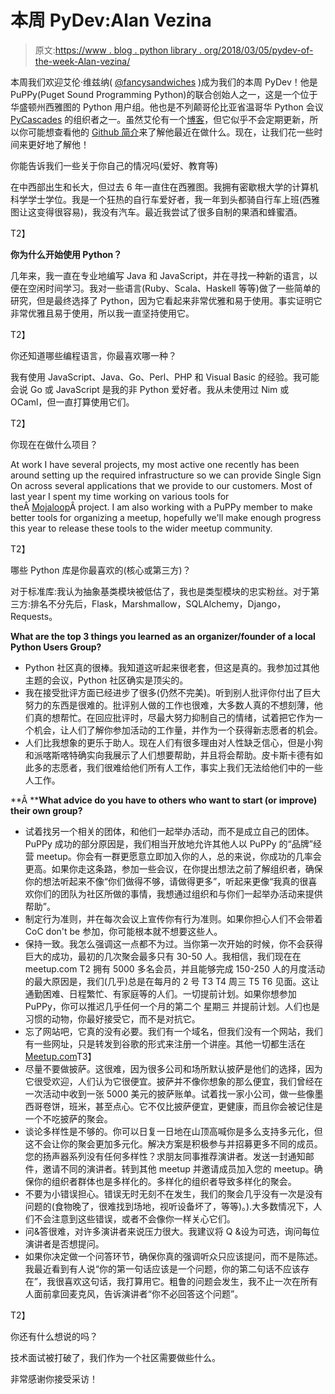 # 本周 PyDev:Alan Vezina

> 原文:[https://www . blog . python library . org/2018/03/05/pydev-of-the-week-Alan-vezina/](https://www.blog.pythonlibrary.org/2018/03/05/pydev-of-the-week-alan-vezina/)

本周我们欢迎艾伦·维兹纳( [@fancysandwiches](https://twitter.com/fancysandwiches) )成为我们的本周 PyDev！他是 PuPPy(Puget Sound Programming Python)的联合创始人之一，这是一个位于华盛顿州西雅图的 Python 用户组。他也是不列颠哥伦比亚省温哥华 Python 会议 [PyCascades](https://www.pycascades.com/) 的组织者之一。虽然艾伦有一个[博客](http://www.cacherules.com/)，但它似乎不会定期更新，所以你可能想查看他的 [Github 简介](https://github.com/cache-rules)来了解他最近在做什么。现在，让我们花一些时间来更好地了解他！

你能告诉我们一些关于你自己的情况吗(爱好、教育等)

在中西部出生和长大，但过去 6 年一直住在西雅图。我拥有密歇根大学的计算机科学学士学位。我是一个狂热的自行车爱好者，我一年到头都骑自行车上班(西雅图让这变得很容易)，我没有汽车。最近我尝试了很多自制的果酒和蜂蜜酒。

 T2】

**你为什么开始使用 Python？**

几年来，我一直在专业地编写 Java 和 JavaScript，并在寻找一种新的语言，以便在空闲时间学习。我对一些语言(Ruby、Scala、Haskell 等等)做了一些简单的研究，但是最终选择了 Python，因为它看起来非常优雅和易于使用。事实证明它非常优雅且易于使用，所以我一直坚持使用它。

 T2】

你还知道哪些编程语言，你最喜欢哪一种？

我有使用 JavaScript、Java、Go、Perl、PHP 和 Visual Basic 的经验。我可能会说 Go 或 JavaScript 是我的非 Python 爱好者。我从未使用过 Nim 或 OCaml，但一直打算使用它们。

 T2】

你现在在做什么项目？

At work I have several projects, my most active one recently has been around setting up the required infrastructure so we can provide Single Sign On across several applications that we provide to our customers. Most of last year I spent my time working on various tools for theÂ [Mojaloop](http://mojaloop.io/)Â project. I am also working with a PuPPy member to make better tools for organizing a meetup, hopefully we'll make enough progress this year to release these tools to the wider meetup community.

 T2】

哪些 Python 库是你最喜欢的(核心或第三方)？

对于标准库:我认为抽象基类模块被低估了，我也是类型模块的忠实粉丝。对于第三方:排名不分先后，Flask，Marshmallow，SQLAlchemy，Django，Requests。

**What are the top 3 things you learned as an organizer/founder of a local Python Users Group?**

*   Python 社区真的很棒。我知道这听起来很老套，但这是真的。我参加过其他主题的会议，Python 社区确实是顶尖的。
*   我在接受批评方面已经进步了很多(仍然不完美)。听到别人批评你付出了巨大努力的东西是很难的。批评别人做的工作也很难，大多数人真的不想刻薄，他们真的想帮忙。在回应批评时，尽最大努力抑制自己的情绪，试着把它作为一个机会，让人们了解你参加活动的工作量，并作为一个获得新志愿者的机会。
*   人们比我想象的更乐于助人。现在人们有很多理由对人性缺乏信心，但是小狗和派喀斯喀特确实向我展示了人们想要帮助，并且将会帮助。皮卡斯卡德有如此多的志愿者，我们很难给他们所有人工作，事实上我们无法给他们中的一些人工作。

**Â ****What advice do you have to others who want to start (or improve) their own group?**

*   试着找另一个相关的团体，和他们一起举办活动，而不是成立自己的团体。PuPPy 成功的部分原因是，我们相当开放地允许其他人以 PuPPy 的“品牌”经营 meetup。你会有一群更愿意立即加入你的人，总的来说，你成功的几率会更高。如果你走这条路，参加一些会议，在你提出想法之前了解组织者，确保你的想法听起来不像“你们做得不够，请做得更多”，听起来更像“我真的很喜欢你们的团队为社区所做的事情，我想通过组织和与你们一起举办活动来提供帮助”。
*   制定行为准则，并在每次会议上宣传你有行为准则。如果你担心人们不会带着 CoC don't be 参加，你可能根本就不想要这些人。
*   保持一致。我怎么强调这一点都不为过。当你第一次开始的时候，你不会获得巨大的成功，最初的几次聚会最多只有 30-50 人。我相信，我们现在在 meetup.com T2 拥有 5000 多名会员，并且能够完成 150-250 人的月度活动的最大原因是，我们(几乎)总是在每月的 2 号 T3 T4 周三 T5 T6 见面。这让通勤困难、日程繁忙、有家庭等的人们。一切提前计划。如果你想参加 PuPPy，你可以推迟几乎任何一个月的第二个 星期三 并提前计划。人们也是习惯的动物，你最好接受它，而不是对抗它。
*   忘了网站吧，它真的没有必要。我们有一个域名，但我们没有一个网站，我们有一些网址，只是转发到谷歌的形式来注册一个讲座。其他一切都生活在[Meetup.com](http://meetup.com/)T3】
*   尽量不要做披萨。这很难，因为很多公司和场所默认披萨是他们的选择，因为它很受欢迎，人们认为它很便宜。披萨并不像你想象的那么便宜，我们曾经在一次活动中收到一张 5000 美元的披萨账单。试着找一家小公司，做一些像墨西哥卷饼，班米，甚至点心。它不仅比披萨便宜，更健康，而且你会被记住是一个不吃披萨的聚会。
*   谈论多样性是不够的。你可以日复一日地在山顶高喊你是多么支持多元化，但这不会让你的聚会更加多元化。解决方案是积极参与并招募更多不同的成员。您的扬声器系列没有任何多样性？求朋友同事推荐演讲者。发送一封通知邮件，邀请不同的演讲者。转到其他 meetup 并邀请成员加入您的 meetup。确保你的组织者群体也是多样化的。多样化的组织者导致多样化的聚会。
*   不要为小错误担心。错误无时无刻不在发生，我们的聚会几乎没有一次是没有问题的(食物晚了，很难找到场地，视听设备坏了，等等)。).大多数情况下，人们不会注意到这些错误，或者不会像你一样关心它们。
*   问&答很难，对许多演讲者来说压力很大。我建议将 Q &设为可选，询问每位演讲者是否想提问。
*   如果你决定做一个问答环节，确保你真的强调听众只应该提问，而不是陈述。我最近看到有人说“你的第一句话应该是一个问题，你的第二句话不应该存在”，我很喜欢这句话，我打算用它。粗鲁的问题会发生，我不止一次在所有人面前拿回麦克风，告诉演讲者“你不必回答这个问题”。

 T2】

你还有什么想说的吗？

技术面试被打破了，我们作为一个社区需要做些什么。

非常感谢你接受采访！